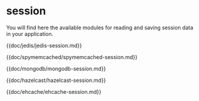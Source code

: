 # session

You will find here the available modules for reading and saving session data in your application.

{{doc/jedis/jedis-session.md}}

{{doc/spymemcached/spymemcached-session.md}}

{{doc/mongodb/mongodb-session.md}}

{{doc/hazelcast/hazelcast-session.md}}

{{doc/ehcache/ehcache-session.md}}
